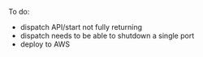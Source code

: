 To do:

  + dispatch API/start not fully returning
  + dispatch needs to be able to shutdown a single port
  + deploy to AWS
